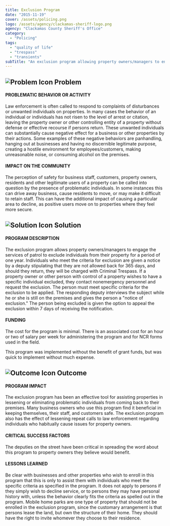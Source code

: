 ```yaml
---
title: Exclusion Program
date: "2015-11-19"
cover: /assets/policing.png
logo: /assets/agency/clackamas-sheriff-logo.png
agency: "Clackamas County Sheriff's Office"
category:
  - "Policing"
tags:
  - "quality of life"
  - "trespass"
  - "transients"
subTitle: "An exclusion program allowing property owners/managers to engage the services of patrol to exclude individuals for one year from their property reduced repeat calls and increased owners/managers perception of safety."
---
```


## ![Problem Icon](https://github.com/google/material-design-icons/raw/master/alert/1x_web/ic_error_outline_black_48dp.png "Problem") Problem

#### PROBLEMATIC BEHAVIOR OR ACTIVITY

Law enforcement is often called to respond to complaints of disturbances or unwanted individuals on properties. In many cases the behavior of an individual or individuals has not risen to the level of arrest or citation, leaving the property owner or other controlling entity of a property without defense or effective recourse if persons return. These unwanted individuals can substantially cause negative effect for a business or other properties by their actions. Some examples of these negative behaviors are panhandling, hanging out at businesses and having no discernible legitimate purpose, creating a hostile environment for employees/customers, making unreasonable noise, or consuming alcohol on the premises.

#### IMPACT ON THE COMMUNITY

The perception of safety for business staff, customers, property owners, residents and other legitimate users of a property can be called into question by the presence of problematic individuals. In some instances this can drive away business, cause residents to move, or may make it difficult to retain staff. This can have the additional impact of causing a particular area to decline, as positive users move on to properties where they feel more secure.

## ![Solution Icon](https://github.com/google/material-design-icons/raw/master/action/1x_web/ic_lightbulb_outline_black_48dp.png "Solution") Solution

#### PROGRAM DESCRIPTION

The exclusion program allows property owners/managers to engage the services of patrol to exclude individuals from their property for a period of one year. Individuals who meet the criteria for exclusion are given a notice by a deputy stipulating that they are not allowed back for 365 days, and should they return, they will be charged with Criminal Trespass. If a property owner or other person with control of a property wishes to have a specific individual excluded, they contact nonemergency personnel and request the exclusion. The person must meet specific criteria for the exclusion to be applied. The responding deputy interviews the subject while he or she is still on the premises and gives the person a "notice of exclusion." The person being excluded is given the option to appeal the exclusion within 7 days of receiving the notification.

#### FUNDING

The cost for the program is minimal. There is an associated cost for an hour or two of salary per week for administering the program and for NCR forms used in the field.

This program was implemented without the benefit of grant funds, but was quick to implement without much expense.

## ![Outcome Icon](https://github.com/google/material-design-icons/raw/master/action/1x_web/ic_view_list_black_48dp.png "Outcome") Outcome

#### PROGRAM IMPACT

The exclusion program has been an effective tool for assisting properties in lessening or eliminating problematic individuals from coming back to their premises. Many business owners who use this program find it beneficial in keeping themselves, their staff, and customers safe. The exclusion program also has the effect of lessening repeat calls to law enforcement regarding individuals who habitually cause issues for property owners.

#### CRITICAL SUCCESS FACTORS

The deputies on the street have been critical in spreading the word about this program to property owners they believe would benefit.

#### LESSONS LEARNED

Be clear with businesses and other properties who wish to enroll in this program that this is only to assist them with individuals who meet the specific criteria as specified in the program. It does not apply to persons if they simply wish to decline service, or to persons they may have personal history with, unless the behavior clearly fits the criteria as spelled out in the program. Mobile home parks are one type of property that should not be enrolled in the exclusion program, since the customary arrangement is that persons lease the land, but own the structure of their home. They should have the right to invite whomever they choose to their residence.
